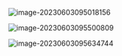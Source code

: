 ![image-20230603095018156](D:\TyporaImageHost\image-20230603095018156.png)

 ![image-20230603095500809](D:\TyporaImageHost\image-20230603095500809.png)

![image-20230603095634744](D:\TyporaImageHost\image-20230603095634744.png)